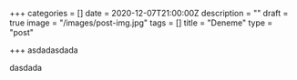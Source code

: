 +++
categories = []
date = 2020-12-07T21:00:00Z
description = ""
draft = true
image = "/images/post-img.jpg"
tags = []
title = "Deneme"
type = "post"

+++
asdadasdada

dasdada